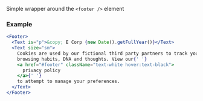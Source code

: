 Simple wrapper around the `<footer />` element

### Example

```jsx
<Footer>
  <Text is="p">&copy; E Corp {new Date().getFullYear()}</Text>
  <Text size="sm">
    Cookies are used by our fictional third party partners to track your
    browsing habits, DNA and thoughts. View our{' '}
    <a href="#footer" className="text-white hover:text-black">
      privacy policy
    </a>{' '}
    to attempt to manage your preferences.
  </Text>
</Footer>
```

